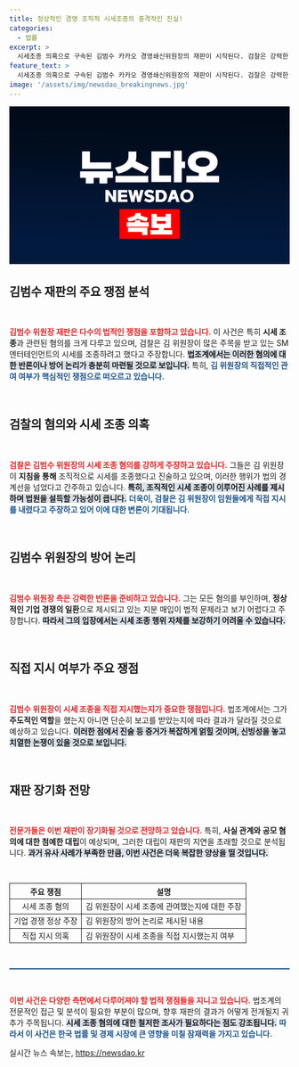 ```yaml
---
title: 정상적인 경영 조직적 시세조종의 충격적인 진실!
categories:
  - 법률
excerpt: >
  시세조종 의혹으로 구속된 김범수 카카오 경영쇄신위원장의 재판이 시작된다. 검찰은 강력한 증거를 확보하고 반박하는 김 위원장 측과의 법리 공방이 예상된다. 과연 기업 신뢰의 상징은 어떻게 될까?
feature_text: >
  시세조종 의혹으로 구속된 김범수 카카오 경영쇄신위원장의 재판이 시작된다. 검찰은 강력한 증거를 확보하고 반박하는 김 위원장 측과의 법리 공방이 예상된다. 과연 기업 신뢰의 상징은 어떻게 될까?
image: '/assets/img/newsdao_breakingnews.jpg'
---
```


<p><img src="/assets/img/newsdao_breakingnews.jpg" alt="pcversion 속보" /></p>

<h2 data-ke-size="size26">김범수 재판의 주요 쟁점 분석</h2>

<p data-ke-size="size16">&nbsp;</p>

<p><b><span style="color: #ee2323;">김범수 위원장 재판은 다수의 법적인 쟁점을 포함하고 있습니다.</span></b> 이 사건은 특히 <strong>시세 조종</strong>과 관련된 혐의를 크게 다루고 있으며, 검찰은 김 위원장이 많은 주목을 받고 있는 SM엔터테인먼트의 시세를 조종하려고 했다고 주장합니다. <b><span style="background-color: #21538527;">법조계에서는 이러한 혐의에 대한 반론이나 방어 논리가 충분히 마련될 것으로 보입니다.</span></b> 특히, <b><span style="color: #1a5490;">김 위원장의 직접적인 관여 여부가 핵심적인 쟁점으로 떠오르고 있습니다.</span></b> </p>

<p data-ke-size="size16">&nbsp;</p>

<h2 data-ke-size="size26">검찰의 혐의와 시세 조종 의혹</h2>

<p data-ke-size="size16">&nbsp;</p>

<p><b><span style="color: #ee2323;">검찰은 김범수 위원장의 시세 조종 혐의를 강하게 주장하고 있습니다.</span></b> 그들은 김 위원장이 <strong>지침을 통해</strong> 조직적으로 시세를 조종했다고 진술하고 있으며, 이러한 행위가 법의 경계선을 넘었다고 간주하고 있습니다. <b><span style="background-color: #21538527;">특히, 조직적인 시세 조종이 이루어진 사례를 제시하며 법원을 설득할 가능성이 큽니다.</span></b> <b><span style="color: #1a5490;">더욱이, 검찰은 김 위원장이 임원들에게 직접 지시를 내렸다고 주장하고 있어 이에 대한 변론이 기대됩니다.</span></b> </p>

<p data-ke-size="size16">&nbsp;</p>

<h2 data-ke-size="size26">김범수 위원장의 방어 논리</h2>

<p data-ke-size="size16">&nbsp;</p>

<p><b><span style="color: #ee2323;">김범수 위원장 측은 강력한 반론을 준비하고 있습니다.</span></b> 그는 모든 혐의를 부인하며, <strong>정상적인 기업 경쟁의 일환</strong>으로 제시되고 있는 지분 매입이 법적 문제라고 보기 어렵다고 주장합니다. <b><span style="background-color: #21538527;">따라서 그의 입장에서는 시세 조종 행위 자체를 보강하기 어려울 수 있습니다.</span></b> </p>

<p data-ke-size="size16">&nbsp;</p>

<h2 data-ke-size="size26">직접 지시 여부가 주요 쟁점</h2>

<p data-ke-size="size16">&nbsp;</p>

<p><b><span style="color: #ee2323;">김범수 위원장이 시세 조종을 직접 지시했는지가 중요한 쟁점입니다.</span></b> 법조계에서는 그가 <strong>주도적인 역할</strong>을 했는지 아니면 단순히 보고를 받았는지에 따라 결과가 달라질 것으로 예상하고 있습니다. <b><span style="background-color: #21538527;">이러한 점에서 진술 등 증거가 복잡하게 얽힐 것이며, 신빙성을 놓고 치열한 논쟁이 있을 것으로 보입니다.</span></b> </p>

<p data-ke-size="size16">&nbsp;</p>

<h2 data-ke-size="size26">재판 장기화 전망</h2>

<p data-ke-size="size16">&nbsp;</p>

<p><b><span style="color: #ee2323;">전문가들은 이번 재판이 장기화될 것으로 전망하고 있습니다.</span></b> 특히, <strong>사실 관계와 공모 혐의에 대한 첨예한 대립</strong>이 예상되며, 그러한 대립이 재판의 지연을 초래할 것으로 분석됩니다. <b><span style="background-color: #21538527;">과거 유사 사례가 부족한 만큼, 이번 사건은 더욱 복잡한 양상을 띨 것입니다.</span></b> </p>

<p data-ke-size="size16">&nbsp;</p>

<table style="width: 100%; border-collapse: collapse;">
    <thead>
        <tr>
            <th style="border: 1px solid; text-align: center;">주요 쟁점</th>
            <th style="border: 1px solid; text-align: center;">설명</th>
        </tr>
    </thead>
    <tbody>
        <tr>
            <td style="border: 1px solid; text-align: center;">시세 조종 혐의</td>
            <td style="border: 1px solid;">김 위원장이 시세 조종에 관여했는지에 대한 주장</td>
        </tr>
        <tr>
            <td style="border: 1px solid; text-align: center;">기업 경쟁 정상 주장</td>
            <td style="border: 1px solid;">김 위원장의 방어 논리로 제시된 내용</td>
        </tr>
        <tr>
            <td style="border: 1px solid; text-align: center;">직접 지시 의혹</td>
            <td style="border: 1px solid;">김 위원장이 시세 조종을 직접 지시했는지 여부</td>
        </tr>
    </tbody>
</table>

<p data-ke-size="size16">&nbsp;</p> 

<hr style="height: 2px; border: none; background-color: #1a5490;"> 

<p data-ke-size="size16">&nbsp;</p>

<p><b><span style="color: #ee2323;">이번 사건은 다양한 측면에서 다루어져야 할 법적 쟁점들을 지니고 있습니다.</span></b> 법조계의 전문적인 접근 및 분석이 필요한 부분이 많으며, 향후 재판의 결과가 어떻게 전개될지 귀추가 주목됩니다. <b><span style="background-color: #21538527;">시세 조종 혐의에 대한 철저한 조사가 필요하다는 점도 강조됩니다.</span></b> <b><span style="color: #1a5490;">따라서 이 사건은 한국 법률 및 경제 시장에 큰 영향을 미칠 잠재력을 가지고 있습니다.</span></b></p>
실시간 뉴스 속보는, <a href="https://newsdao.kr" rel="dofollow">https://newsdao.kr</a>



